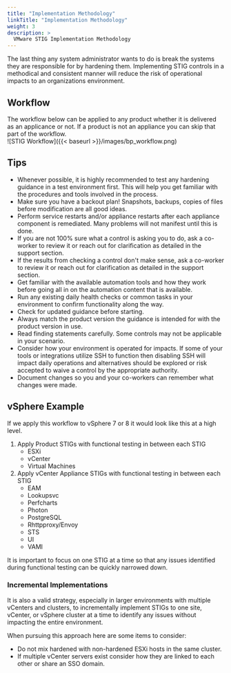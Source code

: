 ```yaml
---
title: "Implementation Methodology"
linkTitle: "Implementation Methodology"
weight: 3
description: >
  VMware STIG Implementation Methodology
---
```


The last thing any system administrator wants to do is break the systems they are responsible for by hardening them. Implementing STIG controls in a methodical and consistent manner will reduce the risk of operational impacts to an organizations environment.  

## Workflow
The workflow below can be applied to any product whether it is delivered as an applicance or not. If a product is not an appliance you can skip that part of the workflow.  
![STIG Workflow]({{< baseurl >}}/images/bp_workflow.png)

## Tips
-	Whenever possible, it is highly recommended to test any hardening guidance in a test environment first. This will help you get familiar with the procedures and tools involved in the process.
- Make sure you have a backout plan! Snapshots, backups, copies of files before modification are all good ideas.
-	Perform service restarts and/or appliance restarts after each appliance component is remediated. Many problems will not manifest until this is done.
-	If you are not 100% sure what a control is asking you to do, ask a co-worker to review it or reach out for clarification as detailed in the support section.
- If the results from checking a control don't make sense, ask a co-worker to review it or reach out for clarification as detailed in the support section.
-	Get familiar with the available automation tools and how they work before going all in on the automation content that is available.
-	Run any existing daily health checks or common tasks in your environment to confirm functionality along the way.
- Check for updated guidance before starting.
- Always match the product version the guidance is intended for with the product version in use.
- Read finding statements carefully. Some controls may not be applicable in your scenario.
- Consider how your environment is operated for impacts. If some of your tools or integrations utilize SSH to function then disabling SSH will impact daily operations and alternatives should be explored or risk accepted to waive a control by the appropriate authority.
- Document changes so you and your co-workers can remember what changes were made.

## vSphere Example
If we apply this workflow to vSphere 7 or 8 it would look like this at a high level.  

1. Apply Product STIGs with functional testing in between each STIG
    - ESXi
    - vCenter
    - Virtual Machines
2. Apply vCenter Appliance STIGs with functional testing in between each STIG
    - EAM
    - Lookupsvc
    - Perfcharts
    - Photon
    - PostgreSQL
    - Rhttpproxy/Envoy
    - STS
    - UI
    - VAMI

It is important to focus on one STIG at a time so that any issues identified during functional testing can be quickly narrowed down.  

### Incremental Implementations
It is also a valid strategy, especially in larger environments with multiple vCenters and clusters, to incrementally implement STIGs to one site, vCenter, or vSphere cluster at a time to identify any issues without impacting the entire environment.  

When pursuing this approach here are some items to consider:  
- Do not mix hardened with non-hardened ESXi hosts in the same cluster.
- If multiple vCenter servers exist consider how they are linked to each other or share an SSO domain.